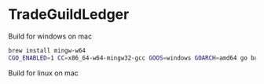 # TradeGuildLedger

Build for windows on mac
```bash
brew install mingw-w64
CGO_ENABLED=1 CC=x86_64-w64-mingw32-gcc GOOS=windows GOARCH=amd64 go build cmd/client/main.go
```

Build for linux on mac